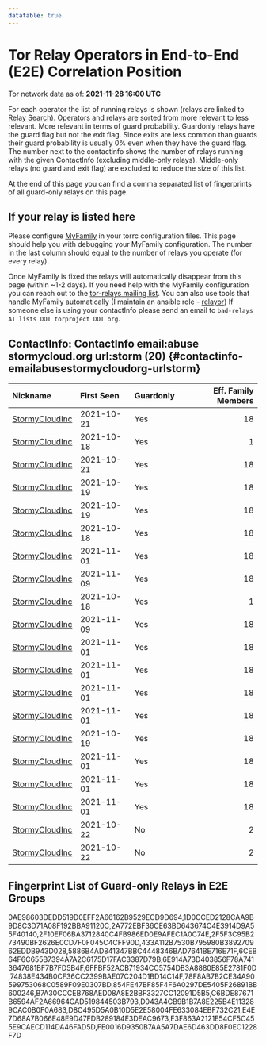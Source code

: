 ```yaml
---
datatable: true
---
```



# Tor Relay Operators in End-to-End (E2E) Correlation Position

Tor network data as of: **2021-11-28 16:00 UTC**

For each operator the list of running relays is shown (relays are linked to [Relay Search](https://metrics.torproject.org/rs.html)).
Operators and relays are sorted from more relevant to less relevant. More relevant in terms of guard probability.
Guardonly relays have the guard flag but not the exit flag.
Since exits are less common than guards their guard probability is usually 0% even when they have the guard flag.
The number next to the contactinfo shows the number of relays running with the given ContactInfo (excluding middle-only relays).
Middle-only relays (no guard and exit flag) are excluded to reduce the size of this list.

At the end of this page you can find a comma separated list of fingerprints of all guard-only relays on this page.

## If your relay is listed here
Please configure [MyFamily](https://www.torproject.org/docs/tor-manual.html.en#MyFamily) in your torrc configuration files.
This page should help you with debugging your MyFamily configuration. The number in the last column should equal to the number of
relays you operate (for every relay).

Once MyFamily is fixed the relays will automatically disappear from this page (within ~1-2 days).
If you need help with the MyFamily configuration you can reach out to the
[tor-relays mailing list](https://lists.torproject.org/cgi-bin/mailman/listinfo/tor-relays).
You can also use tools that handle MyFamily automatically (I maintain an ansible role - 
[relayor](https://medium.com/@nusenu/deploying-tor-relays-with-ansible-6612593fa34d))
If someone else is using your contactInfo please send an email to ```bad-relays AT lists DOT torproject DOT org```.


## ContactInfo: ContactInfo email:abuse stormycloud.org url:storm (20) {#contactinfo-emailabusestormycloudorg-urlstorm}

| Nickname                                                                                                  | First Seen   | Guardonly   |   Eff. Family Members |
|:----------------------------------------------------------------------------------------------------------|:-------------|:------------|----------------------:|
| [StormyCloudInc](https://metrics.torproject.org/rs.html#details/FE0016D9350B7AA5A7DAE6D463DD8F0EC1228F7D) | 2021-10-21   | Yes         |                    18 |
| [StormyCloudInc](https://metrics.torproject.org/rs.html#details/0AE98603DEDD519D0EFF2A66162B9529ECD9D694) | 2021-10-18   | Yes         |                     1 |
| [StormyCloudInc](https://metrics.torproject.org/rs.html#details/5886B4AD841347BBC4448346BAD7641BE716E71F) | 2021-10-21   | Yes         |                    18 |
| [StormyCloudInc](https://metrics.torproject.org/rs.html#details/E4E7D68A7B066E48E9D47FDB289184E3DEAC9673) | 2021-10-19   | Yes         |                    18 |
| [StormyCloudInc](https://metrics.torproject.org/rs.html#details/2A772EBF36CE63BD643674C4E3914D9A55F40140) | 2021-10-19   | Yes         |                    18 |
| [StormyCloudInc](https://metrics.torproject.org/rs.html#details/2F5F3C95B273490BF2626E0CD7F0F045C4CFF90D) | 2021-10-18   | Yes         |                    18 |
| [StormyCloudInc](https://metrics.torproject.org/rs.html#details/C6BDE87671B6594AF2A66964CAD519844503B793) | 2021-11-01   | Yes         |                    18 |
| [StormyCloudInc](https://metrics.torproject.org/rs.html#details/D043A4CB9B1B7A8E225B4E113289CAC0B0F0A683) | 2021-11-09   | Yes         |                    18 |
| [StormyCloudInc](https://metrics.torproject.org/rs.html#details/D8C495D5A0B10D5E2E58004FE633084EBF732C21) | 2021-10-18   | Yes         |                     1 |
| [StormyCloudInc](https://metrics.torproject.org/rs.html#details/854FE47BF85F4F6A0297DE5405F26891BB600246) | 2021-11-09   | Yes         |                    18 |
| [StormyCloudInc](https://metrics.torproject.org/rs.html#details/2F10EF06BA3712840C4FB986ED0E9AFEC1A0C74E) | 2021-11-01   | Yes         |                    18 |
| [StormyCloudInc](https://metrics.torproject.org/rs.html#details/6E914A73D403856F78A7413647681BF7B7FD5B4F) | 2021-11-01   | Yes         |                    18 |
| [StormyCloudInc](https://metrics.torproject.org/rs.html#details/6FFBF52ACB71934CC5754DB3A8880E85E2781F0D) | 2021-11-01   | Yes         |                    18 |
| [StormyCloudInc](https://metrics.torproject.org/rs.html#details/B7A30CCCEB768AED08A8E2BBF3327CC12091D5B5) | 2021-11-01   | Yes         |                    18 |
| [StormyCloudInc](https://metrics.torproject.org/rs.html#details/74838E434B0CF36CC2399BAE07C204D1BD14C14F) | 2021-10-19   | Yes         |                    18 |
| [StormyCloudInc](https://metrics.torproject.org/rs.html#details/F3F863A2121E54CF5C455E9CAECD114DA46FAD5D) | 2021-11-01   | Yes         |                    18 |
| [StormyCloudInc](https://metrics.torproject.org/rs.html#details/1D0CCED2128CAA9B9D8C3D71A08F192BBA91120C) | 2021-11-01   | Yes         |                    18 |
| [StormyCloudInc](https://metrics.torproject.org/rs.html#details/6CEB64F6C655B7394A7A2C6175D17FAC3387D79B) | 2021-11-01   | Yes         |                    18 |
| [StormyCloudInc](https://metrics.torproject.org/rs.html#details/69093E6A0A39704E69042AA8928148FFAFE15BCB) | 2021-10-22   | No          |                     2 |
| [StormyCloudInc](https://metrics.torproject.org/rs.html#details/76AE930782A3EA62AB5C0D72C6C72EF291D37B4E) | 2021-10-22   | No          |                     2 |


## Fingerprint List of Guard-only Relays in E2E Groups

0AE98603DEDD519D0EFF2A66162B9529ECD9D694,1D0CCED2128CAA9B9D8C3D71A08F192BBA91120C,2A772EBF36CE63BD643674C4E3914D9A55F40140,2F10EF06BA3712840C4FB986ED0E9AFEC1A0C74E,2F5F3C95B273490BF2626E0CD7F0F045C4CFF90D,433A112B7530B795980B389270962EDDB943D028,5886B4AD841347BBC4448346BAD7641BE716E71F,6CEB64F6C655B7394A7A2C6175D17FAC3387D79B,6E914A73D403856F78A7413647681BF7B7FD5B4F,6FFBF52ACB71934CC5754DB3A8880E85E2781F0D,74838E434B0CF36CC2399BAE07C204D1BD14C14F,78F8AB7B2CE34A90599753068C0589F09E0307BD,854FE47BF85F4F6A0297DE5405F26891BB600246,B7A30CCCEB768AED08A8E2BBF3327CC12091D5B5,C6BDE87671B6594AF2A66964CAD519844503B793,D043A4CB9B1B7A8E225B4E113289CAC0B0F0A683,D8C495D5A0B10D5E2E58004FE633084EBF732C21,E4E7D68A7B066E48E9D47FDB289184E3DEAC9673,F3F863A2121E54CF5C455E9CAECD114DA46FAD5D,FE0016D9350B7AA5A7DAE6D463DD8F0EC1228F7D